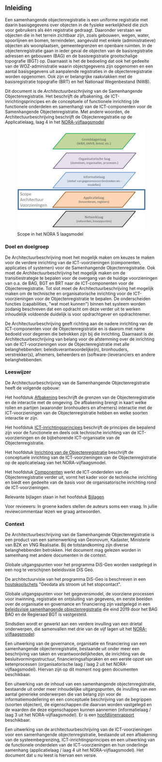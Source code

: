 ## Inleiding

Een samenhangende objectenregistratie is een uniforme registratie met daarin basisgegevens over objecten in de fysieke werkelijkheid die zich voor gebruikers als één registratie gedraagt. Daaronder verstaan we objecten die in het terrein zichtbaar zijn, zoals gebouwen, wegen, water, spoorlijnen en bomen, terreindelen, aangevuld met enkele (administratieve) objecten als woonplaatsen, gemeentegrenzen en openbare ruimten. In de objectenregistratie gaan in ieder geval de objecten van de basisregistratie adressen en gebouwen (BAG) en de basisregistratie grootschalige topografie (BGT) op. Daarnaast is het de bedoeling dat ook het gedeelte van de WOZ-administratie waarin objectgegevens zijn opgenomen en een aantal basisgegevens uit aanpalende registraties in de objectenregistratie worden opgenomen. Ook zijn er belangrijke raakvlakken met de basisregistratie topografie (BRT) en het Nationaal Wegenbestand (NWB).

Dit document is de *Architectuurbeschrijving* van de Samenhangende Objectenregistratie. Het beschrijft de afbakening, de ICT-inrichtingsprincipes en de conceptuele of functionele inrichting (de functionele onderdelen en samenhang) van de ICT-componenten voor de Samenhangende Objectenregistratie. Met andere woorden, de Architectuurbeschrijving beschrijft de Objectenregistratie op de Applicatielaag, laag 4 in het [NORA-vijflaagsmodel](https://www.noraonline.nl/wiki/Vijflaagsmodel)

<figure id="scope in nora5laagsmodel">
    <img src="media/scope-in-nora5laagsmodel.PNG" alt="scope in nora5laagsmodel">
    <figcaption>Scope in het NORA 5 laagsmodel</figcaption>
</figure>

### Doel en doelgroep

De Architectuurbeschrijving moet het mogelijk maken om  keuzes te maken voor de verdere inrichting van de ICT-voorzieningen (componenten, applicaties of systemen) voor de Samenhangende Objectenregistratie. Ook moet de Architectuurbeschrijving het mogelijk maken om de transitiestrategie te bepalen voor de overgang van de huidige voorzieningen van o.a. de BAG, BGT en BRT naar de ICT-componenten voor de Objectenregistratie. Tot slot moet de Architectuurbeschrijving het mogelijk maken om de technische en organisatorische inrichting voor de ICT-voorzieningen voor de Objectenregistratie te bepalen. De onderscheiden functies (capabilities, "wat moet kunnen") binnen het systeem worden zodanig beschreven dat een opdracht om deze verder uit te werken inhoudelijk voldoende duidelijk is voor opdrachtgever en opdrachtnemer.

De Architectuurbeschrijving geeft richting aan de nadere inrichting van de ICT-componenten voor de Objectenregistratie en is daarom met name bedoeld voor degenen die betrokken zijn bij die inrichting. Daarnaast is de Architectuurbeschrijving van belang voor de afstemming over de inrichting van de ICT-voorzieningen voor de Objectenregistratie met alle belanghebbenden: beleidsverantwoordelijke(n), bronhouders, verstrekker(s), afnemers, beheerders en (software-)leveranciers en andere belanghebbenden.

### Leeswijzer

De Architectuurbeschrijving van de Samenhangende Objectenregistratie heeft de volgende opbouw:

Het hoofdstuk [Afbakening](#afbakening) beschrijft de grenzen van de Objectenregistratie en de interactie met de omgeving. De afbakening brengt in kaart welke rollen en partijen (waaronder bronhouders en afnemers) interactie met de ICT-voorzieningen van de Objectenregistratie hebben en welke soorten interactie er zijn.

Het hoofdstuk [ICT-inrichtingsprincipes](#ict-inrichtingsprincipes) beschrijft de principes die bepalend zijn voor de functionele en deels ook technische inrichting van de ICT-voorzieningen en de bijbehorende ICT-organisatie van de Objectenregistratie.  

Het hoofdstuk [Inrichting van de Objectenregistratie](#inrichting-van-de-objectenregistratie) beschrijft de conceptuele inrichting van de ICT-voorzieningen van de Objectenregistratie op de applicatielaag van het NORA-vijflaagsmodel.

Het hoofdstuk [Componenten](#componenten) werkt de ICT-onderdelen van de Objectenregistratie verder uit, vormt het kader voor de technische inrichting en biedt een gedeelte van de basis voor de organisatorische inrichting rond de ICT-voorzieningen.

Relevante bijlagen staan in het hoofdstuk [Bijlagen](#bijlagen-principes)

<p class='note'>
     Voor reviewers: In groene kaders stellen de auteurs soms een vraag. In jullie reviewcommentaar lezen we graag antwoorden.
</p>

### Context

De Architectuurbeschrijving van de Samenhangende Objectenregistratie is een product van een samenwerking van Geonovum, Kadaster, Ministerie van BZK en VNG Realisatie. Bij de totstandkoming zijn diverse belanghebbenden betrokken. Het document mag gelezen worden in samenhang met andere documenten in de context. 

Globale uitgangspunten voor het programma DiS-Geo worden vastgelegd in een nog te verschijnen beleidsvisie DiS Geo.

De architectuurvisie van het programma DiS-Geo is beschreven in een  [houtskoolschets](https://www.geobasisregistraties.nl/documenten/publicatie/2020/07/16/houtskoolschets-architectuurvisie-dis-geo) "Geodata als stroom uit het stopcontact".

Globale uitgangspunten voor het gegevensmodel, de voorziene processen voor inwinning, registratie en ontsluiting van gegevens, en eerste beelden over de organisatie en governance en financiering zijn vastgelegd in een [beleidsvisie samenhangende objectenregistratie](https://www.geobasisregistraties.nl/documenten/beleidsnota/2019/11/29/beleidsvisie-samenhangende-objectenregistratie) die eind 2019 door het BAG BAO en de Regieraad BGT is vastgesteld.

Sindsdien wordt er gewerkt aan een verdere invulling van een drietal onderwerpen, die samenvallen met drie van de vijf lagen uit het [NORA-vijflaagsmodel](#nora5laagsmodel):

Een uitwerking van de governance, organisatie en financiering van een samenhangende objectenregistratie, bestaande uit onder meer een beschrijving van taken en verantwoordelijkheden, de inrichting van de besluitvormingsstructuur, financieringsafspraken en een eerste opzet van ketenprocessen (organisatorische laag / laag 2 uit het NORA-vijflaagsmodel). Hiervan zijn op dit moment nog geen documenten beschikbaar.

Een uitwerking van de inhoud van een samenhangende objectenregistratie, bestaande uit onder meer inhoudelijke uitgangspunten, de invulling van een aantal generieke onderwerpen die van belang zijn voor de informatiemodellering en een conceptuele beschrijving van de begrippen (soorten objecten), de eigenschappen die daarvan worden vastgelegd en de waarden die deze eigenschappen kunnen aannemen (informatielaag / laag 3 uit het NORA-vijflaagsmodel). Er is een [hoofdlijnenrapport](https://docs.geostandaarden.nl/disgeo/hiso/) beschikbaar.   

Een uitwerking van de architectuurbeschrijving van de ICT-voorzieningen voor een samenhangende objectenregistratie, bestaande uit een afbakening van de systeembegrenzing, ICT-inrichtingsprincipes en een uitwerking van de functionele onderdelen van de ICT-voorzieningen en hun onderlinge samenhang (applicatielaag / laag 4 uit het NORA-vijflaagsmodel). Het document dat u nu leest is hiervan een versie.

